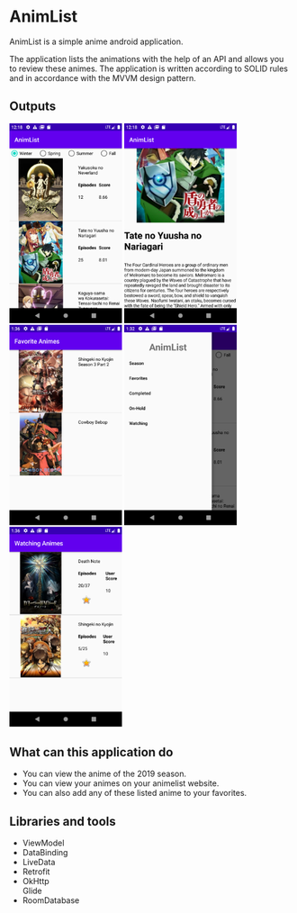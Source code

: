 # AnimList

AnimList is a simple anime android application.

The application lists the animations with the help of an API and allows you to review these animes. The application is written according to SOLID rules and in accordance with the MVVM design pattern.

<h2> Outputs </h2>

<img src="https://github.com/maliksenpai/AnimList/blob/master/images/a1.png" width="200"/>

<img src="https://github.com/maliksenpai/AnimList/blob/master/images/a2.png" width="200" />

<img src="https://github.com/maliksenpai/AnimList/blob/master/images/a3.png" width="200" />

<img src="https://github.com/maliksenpai/AnimList/blob/master/images/a4.png" width="200" />

<img src="https://github.com/maliksenpai/AnimList/blob/master/images/a5.png" width="200" />

<h2> What can this application do </h2>
<ul>
  <li>You can view the anime of the 2019 season.</li>
  <li>You can view your animes on your animelist website.</li>
  <li>You can also add any of these listed anime to your favorites.</li>
</ul>


<h2>Libraries and tools</h2>

<ul>
  <li>ViewModel</li>
  <li>DataBinding</li>
  <li>LiveData</li>
  <li>Retrofit</li>
  <li>OkHttp</li
  <li>Glide</li>
  <li>RoomDatabase</li>
</ul>

